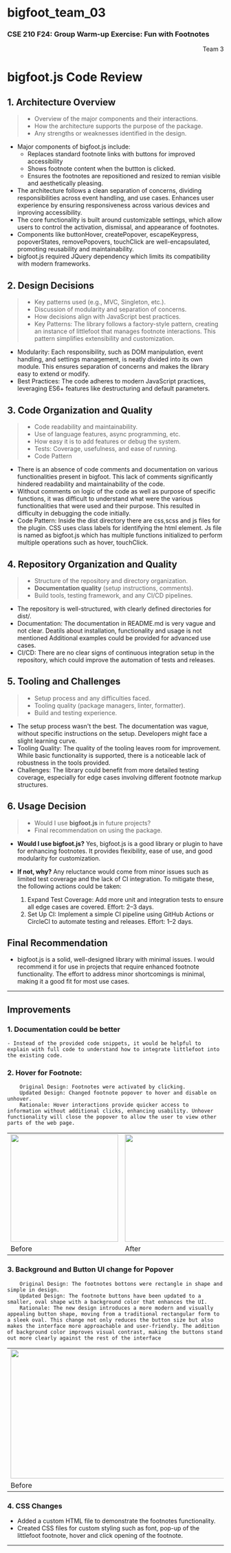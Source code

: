 # bigfoot_team_03
### CSE 210 F24: Group Warm-up Exercise: Fun with Footnotes
<div style="text-align: right"> Team 3 </div>

# bigfoot.js Code Review

## 1. Architecture Overview
> - Overview of the major components and their interactions.
> - How the architecture supports the purpose of the package.
> - Any strengths or weaknesses identified in the design.

- Major components of bigfoot.js include:
    - Replaces standard footnote links with buttons for improved accessibility
    - Shows footnote content when the buttton is clicked. 
    - Ensures the footnotes are repositioned and resized to remian visible and aesthetically pleasing. 
- The architecture follows a clean separation of concerns, dividing responsibilities across event handling, and use cases. Enhances user experience by ensuring responsiveness across various devices and inproving accessibility.
- The core functionality is built around customizable settings, which allow users to control the activation, dismissal, and appearance of footnotes.
- Components like buttonHover, createPopover, escapeKeypress, popoverStates, removePopovers, touchClick are well-encapsulated, promoting reusability and maintainability.
- bigfoot.js required JQuery dependency which limits its compatibility with modern frameworks. 

## 2. Design Decisions
> - Key patterns used (e.g., MVC, Singleton, etc.).
> - Discussion of modularity and separation of concerns.
> - How decisions align with JavaScript best practices.
> - Key Patterns: The library follows a factory-style pattern, creating an instance of littlefoot that manages footnote interactions. This pattern simplifies extensibility and customization.

- Modularity: Each responsibility, such as DOM manipulation, event handling, and settings management, is neatly divided into its own module. This ensures separation of concerns and makes the library easy to extend or modify.
- Best Practices: The code adheres to modern JavaScript practices, leveraging ES6+ features like destructuring and default parameters.

## 3. Code Organization and Quality
> - Code readability and maintainability.
> - Use of language features, async programming, etc.
> - How easy it is to add features or debug the system.
> - Tests: Coverage, usefulness, and ease of running.
> - Code Pattern

- There is an absence of code comments and documentation on various functionalities present in bigfoot. This lack of comments significantly hindered readability and maintainability of the code. 
- Without comments on logic of the code as well as purpose of specific functions, it was difficult to understand what were the various functionalities that were used and their purpose. This resulted in difficulty in debugging the code initially.  
- Code Pattern: Inside the dist directory there are css,scss and js files for the plugin. CSS uses class labels for identifying the html element. Js file is named as bigfoot.js which has multiple functions initialized to perform multiple operations such as hover, touchClick.


## 4. Repository Organization and Quality
> - Structure of the repository and directory organization.
> - **Documentation quality** (setup instructions, comments).
> - Build tools, testing framework, and any CI/CD pipelines.

- The repository is well-structured, with clearly defined directories for dist/.
-  Documentation: The documentation in README.md is very vague and not clear. Deatils about installation, functionality and usage is not mentioned Additional examples could be provided for advanced use cases.
- CI/CD: There are no clear signs of continuous integration setup in the repository, which could improve the automation of tests and releases.

## 5. Tooling and Challenges
> - Setup process and any difficulties faced.
> - Tooling quality (package managers, linter, formatter).
> - Build and testing experience.

- The setup process wasn't the best. The documentation was vague, without specific instructions on the setup. Developers might face a slight learning curve.
- Tooling Quality: The quality of the tooling leaves room for improvement. While basic functionality is supported, there is a noticeable lack of robustness in the tools provided.
- Challenges: The library could benefit from more detailed testing coverage, especially for edge cases involving different footnote markup structures.

## 6. Usage Decision
> - Would I use **bigfoot.js** in future projects?
> - Final recommendation on using the package.

- **Would I use bigfoot.js?** 
Yes, bigfoot.js is a good library or plugin to have for enhancing footnotes. It provides flexibility, ease of use, and good modularity for customization.

- **If not, why?** 
Any reluctance would come from minor issues such as limited test coverage and the lack of CI integration. To mitigate these, the following actions could be taken: 
	1.	Expand Test Coverage: Add more unit and integration tests to ensure all edge cases are covered. Effort: 2–3 days.
	2.	Set Up CI: Implement a simple CI pipeline using GitHub Actions or CircleCI to automate testing and releases. Effort: 1–2 days.

## Final Recommendation
- bigfoot.js is a solid, well-designed library with minimal issues. I would recommend it for use in projects that require enhanced footnote functionality. The effort to address minor shortcomings is minimal, making it a good fit for most use cases.


---
## Improvements
  
  ### 1. Documentation could be better
    - Instead of the provided code snippets, it would be helpful to explain with full code to understand how to integrate littlefoot into the existing code.

  ### 2. Hover for Footnote: 
        Original Design: Footnotes were activated by clicking.
        Updated Design: Changed footnote popover to hover and disable on unhover.
        Rationale: Hover interactions provide quicker access to information without additional clicks, enhancing usability. Unhover functionality will close the popover to allow the user to view other parts of the web page.

<table>
    <tr>
        <td> <img src="img/hover_original.gif" width="250" height="250"/> </td>
        <td> <img src="img/hover_updated.gif" width="250" height="250"/> </td>
    </tr> 
    <tr>
        <td>Before</td>
        <td>After</td>
    </tr>
</table>

### 3. Background and Button UI change for Popover
        Original Design: The footnotes bottons were rectangle in shape and simple in design. 
        Updated Design: The footnote buttons have been updated to a smaller, oval shape with a background color that enhances the UI.
        Rationale: The new design introduces a more modern and visually appealing button shape, moving from a traditional rectangular form to a sleek oval. This change not only reduces the button size but also makes the interface more approachable and user-friendly. The addition of background color improves visual contrast, making the buttons stand out more clearly against the rest of the interface

<table>
    <tr>
        <td> <img src="img/button_original.png" width="600" height="300"/> </td>
        <td> <img src="img/button_updated.png" width="600" height="300"/> </td>
    </tr> 
    <tr>
        <td>Before</td>
        <td>After</td>
    </tr>
</table>

### 4. CSS Changes
- Added a custom HTML file to demonstrate the footnotes functionality.
- Created CSS files for custom styling such as font, pop-up of the littlefoot footnote, hover and click opening of the footnote.
     
---

